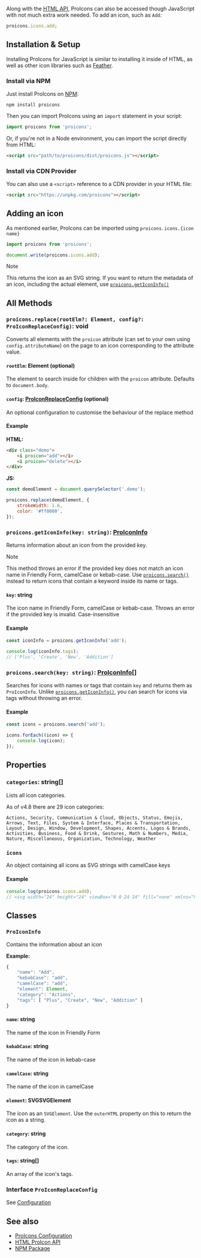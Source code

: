 Along with the [HTML API](./HTML-ProIcons-API), ProIcons can also be accessed though JavaScript with not much extra work needed. To add an icon, such as `Add`:

```javascript
proicons.icons.add;
```

## Installation & Setup

Installing ProIcons for JavaScript is similar to installing it inside of HTML, as well as other icon libraries such as [Feather](https://github.com/feathericons/feather).

### Install via NPM

Just install ProIcons on [NPM](https://npmjs.com/package/proicons):

```
npm install proicons
```

Then you can import ProIcons using an `import` statement in your script:

```javascript
import proicons from 'proicons';
```

Or, if you're not in a Node environment, you can import the script directly from HTML:

```html
<script src="path/to/proicons/dist/proicons.js"></script>
```

### Install via CDN Provider

You can also use a `<script>` reference to a CDN provider in your HTML file:

```html
<script src="https://unpkg.com/proicons"></script>
```

## Adding an icon

As mentioned earlier, ProIcons can be imported using `proicons.icons.{icon name}`

```javascript
import proicons from 'proicons';

document.write(proicons.icons.add);
```

> [!NOTE]
> This returns the icon as an SVG string. If you want to return the metadata of an icon, including the actual element, use [`proicons.getIconInfo()`]()

## All Methods

### `proicons.replace(rootElm?: Element, config?: ProIconReplaceConfig)`: void

Converts all elements with the `proicon` attribute (can set to your own using `config.attributeName`) on the page to an icon corresponding to the attribute value.

#### `rootElm`: Element (optional)

The element to search inside for children with the `proicon` attribute. Defaults to `document.body`.

#### `config`: [ProIconReplaceConfig](./Configuration) (optional)

An optional configuration to customise the behaviour of the replace method

#### Example

**HTML:**

```html
<div class="demo">
    <i proicon="add"></i>
    <i proicon="delete"></i>
</div>
```

**JS:**

```javascript
const demoElement = document.querySelector('.demo');

proicons.replace(demoElement, {
    strokeWidth: 1.6,
    color: '#ff0000',
});
```

### `proicons.getIconInfo(key: string)`: [ProIconInfo](#proiconinfo)

Returns information about an icon from the provided key.

> [!NOTE]
> This method throws an error if the provided key does not match an icon name in Friendly Form, camelCase or kebab-case. Use [`proicons.search()`](#proiconssearchkey-string-proiconinfo) instead to return icons that contain a keyword inside its name or tags.

#### `key`: string

The icon name in Friendly Form, camelCase or kebab-case. Throws an error if the provided key is invalid. Case-insensitive

#### Example

```javascript
const iconInfo = proicons.getIconInfo('add');

console.log(iconInfo.tags);
// ['Plus', 'Create', 'New', 'Addition']
```

### `proicons.search(key: string)`: [ProIconInfo](#proiconinfo)[]

Searches for icons with names or tags that contain `key` and returns them as `ProIconInfo`. Unlike [`proicons.getIconInfo()`](#proiconsgeticoninfokey-string-proiconinfo), you can search for icons via tags without throwing an error.

#### Example

```javascript
const icons = proicons.search('add');

icons.forEach((icon) => {
    console.log(icon);
});
```

## Properties

### `categories`: string[]

Lists all icon categories.

As of v4.8 there are 29 icon categories:

```
Actions, Security, Communication & Cloud, Objects, Status, Emojis, Arrows, Text, Files, System & Interface, Places & Transportation, Layout, Design, Window, Development, Shapes, Accents, Logos & Brands, Activities, Business, Food & Drink, Gestures, Math & Numbers, Media, Nature, Miscellaneous, Organization, Technology, Weather
```

### `icons`

An object containing all icons as SVG strings with camelCase keys

#### Example

```javascript
console.log(proicons.icons.add);
// <svg width="24" height="24" viewBox="0 0 24 24" fill="none" xmlns="http://www.w3.org/2000/svg"><path d="M4 12H12M12 12L20 12M12 12V4M12 12L12 20" stroke="currentColor" stroke-width="1.5" stroke-linecap="round" stroke-linejoin="round"/></svg>
```

## Classes

### `ProIconInfo`

Contains the information about an icon

**Example:**

```javascript
{
    "name": "Add",
    "kebabCase": "add",
    "camelCase": "add",
    "element": Element,
    "category": "Actions",
    "tags": [ "Plus", "Create", "New", "Addition" ]
}
```

#### `name`: string

The name of the icon in Friendly Form

#### `kebabCase`: string

The name of the icon in kebab-case

#### `camelCase`: string

The name of the icon in camelCase

#### `element`: SVGSVGElement

The icon as an `SVGElement`. Use the `outerHTML` property on this to return the icon as a string.

#### `category`: string

The category of the icon.

#### `tags`: string[]

An array of the icon's tags.

### Interface `ProIconReplaceConfig`

See [Configuration](./Configuration)

## See also

-   [ProIcons Configuration](./Configuration)
-   [HTML ProIcon API](./HTML-ProIcons-API)
-   [NPM Package](https://npmjs.com/package/proicons)
